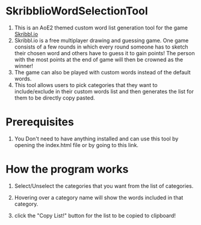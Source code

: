 # SkribblioWordSelectionTool
1. This is an AoE2 themed custom word list generation tool for the game [Skribbl.io](skribbl.io)
2. Skribbl.io is a free multiplayer drawing and guessing game. One game consists of a few rounds in which every round someone has to sketch their chosen word and others have to guess it to gain points! The person with the most points at the end of game will then be crowned as the winner!
3. The game can also be played with custom words instead of the default words.
4. This tool allows users to pick categories that they want to include/exclude in their custom words list and then generates the list for them to be directly copy pasted.

# Prerequisites
1. You Don't need to have anything installed and can use this tool by opening the index.html file or by going to this link.

# How the program works

1. Select/Unselect the categories that you want from the list of categories.

2. Hovering over a category name will show the words included in that category.

3. click the "Copy List!" button for the list to be copied to clipboard!
